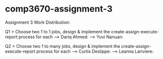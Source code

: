 # comp3670-assignment-3

Assignment 3 Work Distribution:

Q1 > Choose two 1 to 1 jobs, design & implement the create-assign-execute-report process for each
--> Dariq Ahmed:
--> Yuvi Nanuan:

Q2 > Choose two 1 to many jobs, design & implement the create-assign-execute-report process for each
--> Curtis Deslippe:
--> Leanna Lariviere:
